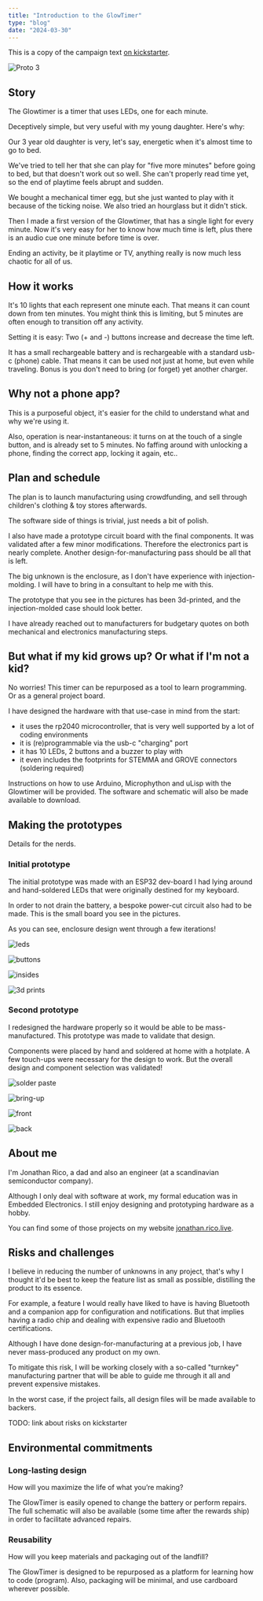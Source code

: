```yaml
---
title: "Introduction to the GlowTimer"
type: "blog"
date: "2024-03-30"
---
```


This is a copy of the campaign text [on kickstarter](https://www.kickstarter.com/projects/jonmrico/glowtimer-timekeeping-for-small-humans).

<!--more-->

![Proto 3](img/proto3-front1.JPG)

## Story

The Glowtimer is a timer that uses LEDs, one for each minute.

Deceptively simple, but very useful with my young daughter. Here's why:

Our 3 year old daughter is very, let's say, energetic when it's almost time to go to bed.

We've tried to tell her that she can play for "five more minutes" before going to bed, but that doesn't work out so well.
She can't properly read time yet, so the end of playtime feels abrupt and sudden.

We bought a mechanical timer egg, but she just wanted to play with it because of the ticking noise. We also tried an hourglass but it didn't stick.

Then I made a first version of the Glowtimer, that has a single light for every minute.
Now it's very easy for her to know how much time is left, plus there is an audio cue one minute before time is over.

Ending an activity, be it playtime or TV, anything really is now much less chaotic for all of us.

## How it works

It's 10 lights that each represent one minute each. That means it can count down from ten minutes. You might think this is limiting, but 5 minutes are often enough to transition off any activity.

Setting it is easy: Two (+ and -) buttons increase and decrease the time left.

It has a small rechargeable battery and is rechargeable with a standard usb-c (phone) cable. That means it can be used not just at home, but even while traveling. Bonus is you don't need to bring (or forget) yet another charger.

## Why not a phone app?

This is a purposeful object, it's easier for the child to understand what and why we're using it.

Also, operation is near-instantaneous: it turns on at the touch of a single button, and is already set to 5 minutes. No faffing around with unlocking a phone, finding the correct app, locking it again, etc..

## Plan and schedule

The plan is to launch manufacturing using crowdfunding, and sell through children's clothing & toy stores afterwards.

The software side of things is trivial, just needs a bit of polish.

I also have made a prototype circuit board with the final components. It was validated after a few minor modifications. 
Therefore the electronics part is nearly complete. Another design-for-manufacturing pass should be all that is left.

The big unknown is the enclosure, as I don't have experience with injection-molding. I will have to bring in a consultant to help me with this.

The prototype that you see in the pictures has been 3d-printed, and the injection-molded case should look better.

I have already reached out to manufacturers for budgetary quotes on both mechanical and electronics manufacturing steps.

## But what if my kid grows up? Or what if I'm not a kid?

No worries!
This timer can be repurposed as a tool to learn programming. Or as a general project board.

I have designed the hardware with that use-case in mind from the start: 
- it uses the rp2040 microcontroller, that is very well supported by a lot of coding environments
- it is (re)programmable via the usb-c "charging" port
- it has 10 LEDs, 2 buttons and a buzzer to play with
- it even includes the footprints for STEMMA and GROVE connectors (soldering required)

Instructions on how to use Arduino, Microphython and uLisp with the Glowtimer will be provided.
The software and schematic will also be made available to download.

## Making the prototypes

Details for the nerds.

### Initial prototype

The initial prototype was made with an ESP32 dev-board I had lying around and hand-soldered LEDs that were originally destined for my keyboard.

In order to not drain the battery, a bespoke power-cut circuit also had to be made. This is the small board you see in the pictures. 

As you can see, enclosure design went through a few iterations!

![leds](img/proto-led.JPG)

![buttons](img/proto-buttons.jpg)

![insides](img/proto-insides.JPG)

![3d prints](img/3d-prints.JPG)

### Second prototype

I redesigned the hardware properly so it would be able to be mass-manufactured. This prototype was made to validate that design.

Components were placed by hand and soldered at home with a hotplate.
A few touch-ups were necessary for the design to work. But the overall design and component selection was validated!

![solder paste](img/pasting.jpg)

![bring-up](img/proto2-bringup.jpg)

![front](img/proto3-front2.JPG)

![back](img/proto3-back.JPG)

## About me

I'm Jonathan Rico, a dad and also an engineer (at a scandinavian semiconductor company).

Although I only deal with software at work, my formal education was in Embedded Electronics. I still enjoy designing and prototyping hardware as a hobby.

You can find some of those projects on my website [jonathan.rico.live](https://jonathan.rico.live/projects/list).

## Risks and challenges

I believe in reducing the number of unknowns in any project, that's why I thought it'd be best to keep the feature list as small as possible, distilling the product to its essence.

For example, a feature I would really have liked to have is having Bluetooth and a companion app for configuration and notifications.
But that implies having a radio chip and dealing with expensive radio and Bluetooth certifications. 

Although I have done design-for-manufacturing at a previous job, I have never mass-produced any product on my own.

To mitigate this risk, I will be working closely with a so-called "turnkey" manufacturing partner that will be able to guide me through it all and prevent expensive mistakes.

In the worst case, if the project fails, all design files will be made available to backers.

TODO: link about risks on kickstarter

## Environmental commitments

### Long-lasting design

How will you maximize the life of what you’re making?

The GlowTimer is easily opened to change the battery or perform repairs. The full schematic will also be available (some time after the rewards ship) in order to facilitate advanced repairs.

### Reusability

How will you keep materials and packaging out of the landfill?

The GlowTimer is designed to be repurposed as a platform for learning how to code (program). 
Also, packaging will be minimal, and use cardboard wherever possible.
